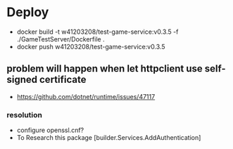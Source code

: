 # Deploy

- docker build -t w41203208/test-game-service:v0.3.5 -f ./GameTestServer/Dockerfile .
- docker push w41203208/test-game-service:v0.3.5

## problem will happen when let httpclient use self-signed certificate

- https://github.com/dotnet/runtime/issues/47117

### resolution

- configure openssl.cnf?
- To Research this package [builder.Services.AddAuthentication]
